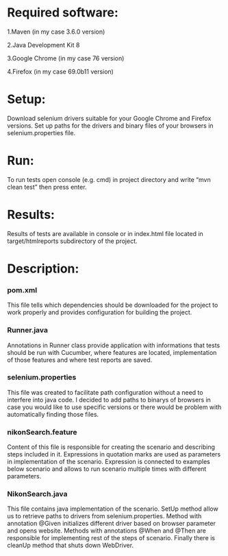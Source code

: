 # Required software:
1.Maven (in my case 3.6.0 version)

2.Java Development Kit 8 

3.Google Chrome (in my case 76 version)

4.Firefox (in my case 69.0b11 version)
# Setup:
Download selenium drivers suitable for your Google Chrome and Firefox versions. Set up paths for the drivers and binary files of your browsers in selenium.properties file.
# Run:
To run tests open console (e.g. cmd) in project directory and write “mvn clean test” then press enter.
# Results:
Results of tests are available in console or in index.html file located in target/htmlreports subdirectory of the project.
# Description:
### pom.xml
This file tells which dependencies should be downloaded for the project to work properly and provides configuration for building the project.
### Runner.java
Annotations in Runner class provide application with informations that tests should be run with Cucumber, where features are located, implementation of those features and where test reports are saved.
### selenium.properties
This file was created to facilitate path configuration without a need to interfere into java code. I decided to add paths to binarys of browsers in case you would like to use specific versions or there would be problem with automatically finding those files.
### nikonSearch.feature 
Content of this file is responsible for creating the scenario and describing steps included in it.  Expressions in quotation marks are used as parameters in implementation of the scenario. Expression <browser> is connected to examples below scenario and allows to run scenario multiple times with different parameters. 
### NikonSearch.java
This file contains java implementation of the scenario. SetUp method allow us to retrieve paths to drivers from selenium.properties. Method with annotation @Given initializes different driver based on browser parameter and opens website. Methods with annotations @When and @Then are responsible for implementing rest of the steps of scenario. Finally there is cleanUp method that shuts down WebDriver. 
